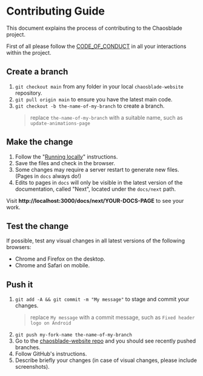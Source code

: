 # Contributing Guide

This document explains the process of contributing to the Chaosblade project.

First of all please follow the [CODE_OF_CONDUCT](https://github.com/chaosblade-io/chaosblade/blob/master/CODE_OF_CONDUCT.md) in all your interactions within the project.

## Create a branch

1. `git checkout main` from any folder in your local `chaosblade-website` repository.
1. `git pull origin main` to ensure you have the latest main code.
1. `git checkout -b the-name-of-my-branch` to create a branch.
   > replace `the-name-of-my-branch` with a suitable name, such as `update-animations-page`

## Make the change

1. Follow the "[Running locally](README#running-locally)" instructions.
1. Save the files and check in the browser.
1. Some changes may require a server restart to generate new files. (Pages in `docs` always do!)
1. Edits to pages in `docs` will only be visible in the latest version of the documentation, called "Next", located under the `docs/next` path.

Visit **http://localhost:3000/docs/next/YOUR-DOCS-PAGE** to see your work.

## Test the change

If possible, test any visual changes in all latest versions of the following browsers:

- Chrome and Firefox on the desktop.
- Chrome and Safari on mobile.

## Push it

1. `git add -A && git commit -m "My message"` to stage and commit your changes.
   > replace `My message` with a commit message, such as `Fixed header logo on Android`
1. `git push my-fork-name the-name-of-my-branch`
1. Go to the [chaosblade-website repo](https://github.com/chaosblade-io/chaosblade-website) and you should see recently pushed branches.
1. Follow GitHub's instructions.
1. Describe briefly your changes (in case of visual changes, please include screenshots).

